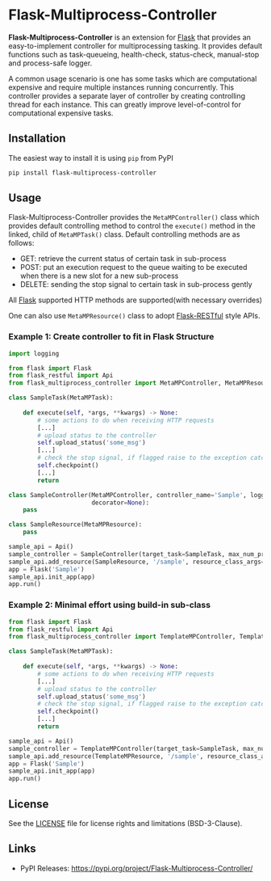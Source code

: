 
# Flask-Multiprocess-Controller

**Flask-Multiprocess-Controller** is an extension for [Flask](https://flask.palletsprojects.com/) that provides an 
easy-to-implement controller for multiprocessing tasking. It provides default functions such as task-queueing, 
health-check, status-check, manual-stop and process-safe logger. 

A common usage scenario is one has some tasks which are computational expensive and require multiple instances running 
concurrently. This controller provides a separate layer of controller by creating controlling thread for each instance.
This can greatly improve level-of-control for computational expensive tasks.


## Installation

The easiest way to install it is using ``pip`` from PyPI

```bash
pip install flask-multiprocess-controller
```

## Usage

Flask-Multiprocess-Controller provides the `MetaMPController()` class which provides default controlling method to
control the `execute()` method in the linked, child of `MetaMPTask()` class. 
Default controlling methods are as follows:
- GET: retrieve the current status of certain task in sub-process
- POST: put an execution request to the queue waiting to be executed when there is a new slot for a new sub-process
- DELETE: sending the stop signal to certain task in sub-process gently

All [Flask](https://flask.palletsprojects.com/) supported HTTP methods are supported(with necessary overrides)

One can also use `MetaMPResource()` class to adopt [Flask-RESTful](https://flask-restful.readthedocs.io) style APIs.


### Example 1: Create controller to fit in Flask Structure
```python
import logging

from flask import Flask
from flask_restful import Api
from flask_multiprocess_controller import MetaMPController, MetaMPResource, MetaMPTask

class SampleTask(MetaMPTask):
    
    def execute(self, *args, **kwargs) -> None:
        # some actions to do when receiving HTTP requests
        [...]
        # upload status to the controller
        self.upload_status('some_msg')
        [...]
        # check the stop signal, if flagged raise to the exception catcher
        self.checkpoint()
        [...]
        return

class SampleController(MetaMPController, controller_name='Sample', logger=logging.getLogger('SomeHierachy.Sample'),
                       decorator=None):
    pass

class SampleResource(MetaMPResource):
    pass

sample_api = Api()
sample_controller = SampleController(target_task=SampleTask, max_num_process=2)
sample_api.add_resource(SampleResource, '/sample', resource_class_args=(sample_controller,))
app = Flask('Sample')
sample_api.init_app(app)
app.run()

```

### Example 2: Minimal effort using build-in sub-class
```python
from flask import Flask
from flask_restful import Api
from flask_multiprocess_controller import TemplateMPController, TemplateMPResource, MetaMPTask

class SampleTask(MetaMPTask):
    
    def execute(self, *args, **kwargs) -> None:
        # some actions to do when receiving HTTP requests
        [...]
        # upload status to the controller
        self.upload_status('some_msg')
        # check the stop signal, if flagged raise to the exception catcher
        self.checkpoint()
        [...]
        return

sample_api = Api()
sample_controller = TemplateMPController(target_task=SampleTask, max_num_process=2)
sample_api.add_resource(TemplateMPResource, '/sample', resource_class_args=(sample_controller,))
app = Flask('Sample')
sample_api.init_app(app)
app.run()

```

## License

See the [LICENSE](LICENSE.md) file for license rights and limitations (BSD-3-Clause).

## Links

- PyPI Releases: https://pypi.org/project/Flask-Multiprocess-Controller/